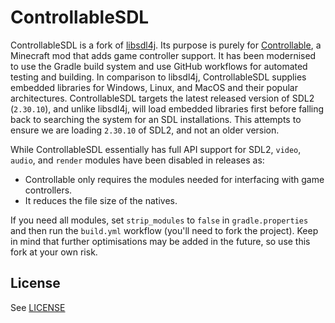 ControllableSDL
========
ControllableSDL is a fork of [libsdl4j](https://github.com/libsdl4j). Its purpose is purely for [Controllable](https://github.com/MrCrayfish/Controllable), a Minecraft mod that adds game controller support. It has been modernised to use the Gradle build system and use GitHub workflows for automated testing and building. In comparison to libsdl4j, ControllableSDL supplies embedded libraries for Windows, Linux, and MacOS and their popular architectures. ControllableSDL targets the latest released version of SDL2 (`2.30.10`), and unlike libsdl4j, will load embedded libraries first before falling back to searching the system for an SDL installations. This attempts to ensure we are loading `2.30.10` of SDL2, and not an older version.

While ControllableSDL essentially has full API support for SDL2, `video`, `audio`, and `render` modules have been disabled in releases as:
- Controllable only requires the modules needed for interfacing with game controllers.
- It reduces the file size of the natives.
  
If you need all modules, set `strip_modules` to `false` in `gradle.properties` and then run the `build.yml` workflow (you'll need to fork the project). Keep in mind that further optimisations may be added in the future, so use this fork at your own risk.

## License
See [LICENSE](https://github.com/MrCrayfish/controllable-sdl/blob/master/LICENSE)

